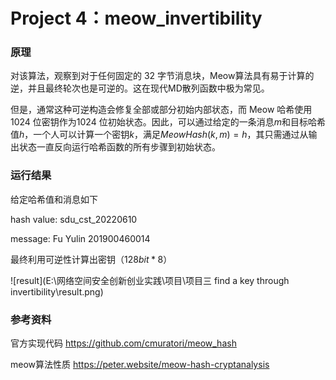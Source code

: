 # Project 4：meow_invertibility

 ### 原理

对该算法，观察到对于任何固定的 32 字节消息块，Meow算法具有易于计算的逆，并且最终轮次也是可逆的。这在现代MD散列函数中极为常见。

但是，通常这种可逆构造会修复全部或部分初始内部状态，而 Meow 哈希使用 1024 位密钥作为1024 位初始状态。因此，可以通过给定的一条消息$m$和目标哈希值$h$，一个人可以计算一个密钥$k$，满足$MeowHash(k,m) = h$，其只需通过从输出状态一直反向运行哈希函数的所有步骤到初始状态。 

### 运行结果

给定哈希值和消息如下  

hash value: sdu_cst_20220610  

message: Fu Yulin 201900460014  

最终利用可逆性计算出密钥（$128 bit*8$）  

![result](E:\网络空间安全创新创业实践\项目\项目三 find a key through invertibility\result.png)

### 参考资料 

官方实现代码 https://github.com/cmuratori/meow_hash  

meow算法性质 https://peter.website/meow-hash-cryptanalysis
